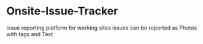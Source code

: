 # Onsite-Issue-Tracker
Issue reporting platform for working sites
issues can be reported as Photos with tags and Text
